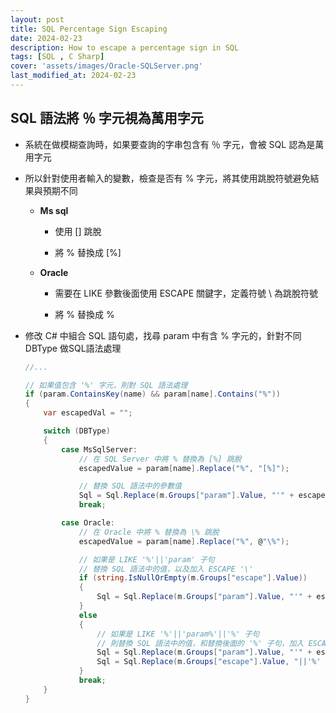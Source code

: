 ```yaml
---
layout: post
title: SQL Percentage Sign Escaping
date: 2024-02-23
description: How to escape a percentage sign in SQL
tags: [SQL , C Sharp]
cover: 'assets/images/Oracle-SQLServer.png'
last_modified_at: 2024-02-23
--- 
```

## SQL 語法將 ％ 字元視為萬用字元  

- 系統在做模糊查詢時，如果要查詢的字串包含有 ％ 字元，會被 SQL 認為是萬用字元  

- 所以針對使用者輸入的變數，檢查是否有 % 字元，將其使用跳脫符號避免結果與預期不同  
    - **Ms sql**  
        - 使用 [] 跳脫  
        
        - 將 % 替換成 [%]  
        
    - **Oracle**  
        - 需要在 LIKE 參數後面使用 ESCAPE 關鍵字，定義符號 \ 為跳脫符號  
        
        - 將 % 替換成 \%  

- 修改 C# 中組合 SQL 語句處，找尋 param 中有含 % 字元的，針對不同 DBType 做SQL語法處理  

    ```csharp
    //...

    // 如果值包含 '%' 字元，則對 SQL 語法處理
    if (param.ContainsKey(name) && param[name].Contains("%"))
    {
        var escapedVal = "";

        switch (DBType)
        {
            case MsSqlServer:
                // 在 SQL Server 中將 % 替換為 [%] 跳脫
                escapedValue = param[name].Replace("%", "[%]");

                // 替換 SQL 語法中的參數值
                Sql = Sql.Replace(m.Groups["param"].Value, "'" + escapedVal + "'");
                break;

            case Oracle:
                // 在 Oracle 中將 % 替換為 \% 跳脫
                escapedValue = param[name].Replace("%", @"\%");

                // 如果是 LIKE '%'||'param' 子句
                // 替換 SQL 語法中的值，以及加入 ESCAPE '\'
                if (string.IsNullOrEmpty(m.Groups["escape"].Value))
                {
                    Sql = Sql.Replace(m.Groups["param"].Value, "'" + escapedVal + "' ESCAPE '\\'");
                }
                else
                {
                    // 如果是 LIKE '%'||'param%'||'%' 子句
                    // 則替換 SQL 語法中的值，和替換後面的 '%' 子句，加入 ESCAPE '\'
                    Sql = Sql.Replace(m.Groups["param"].Value, "'" + escapedVal + "'");
                    Sql = Sql.Replace(m.Groups["escape"].Value, "||'%' ESCAPE '\\'");
                }
                break;
        }
    }
    ```
